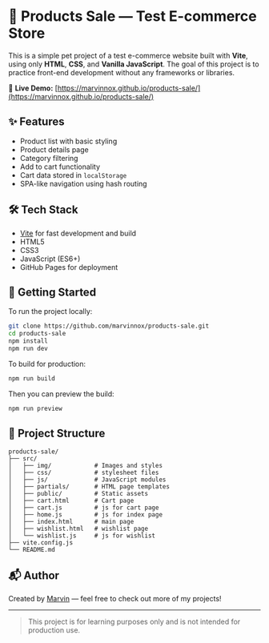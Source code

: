 # 🛒 Products Sale — Test E-commerce Store

This is a simple pet project of a test e-commerce website built with **Vite**,
using only **HTML**, **CSS**, and **Vanilla JavaScript**. The goal of this
project is to practice front-end development without any frameworks or
libraries.

🔗 **Live Demo:**
[https://marvinnox.github.io/products-sale/](https://marvinnox.github.io/products-sale/)

## ✨ Features

- Product list with basic styling
- Product details page
- Category filtering
- Add to cart functionality
- Cart data stored in `localStorage`
- SPA-like navigation using hash routing

## 🛠️ Tech Stack

- [Vite](https://vitejs.dev/) for fast development and build
- HTML5
- CSS3
- JavaScript (ES6+)
- GitHub Pages for deployment

## 🚀 Getting Started

To run the project locally:

```bash
git clone https://github.com/marvinnox/products-sale.git
cd products-sale
npm install
npm run dev
```

To build for production:

```bash
npm run build
```

Then you can preview the build:

```bash
npm run preview
```

## 📁 Project Structure

```
products-sale/
├── src/
│   ├── img/            # Images and styles
│   ├── css/            # stylesheet files
│   ├── js/             # JavaScript modules
│   ├── partials/       # HTML page templates
│   ├── public/         # Static assets
│   ├── cart.html       # Cart page
│   ├── cart.js         # js for cart page
│   ├── home.js         # js for index page
│   ├── index.html      # main page
│   ├── wishlist.html   # wishlist page
│   └── wishlist.js     # js for wishlist
├── vite.config.js
└── README.md
```

## 📬 Author

Created by [Marvin](https://github.com/marvinnox) — feel free to check out more
of my projects!

---

> This project is for learning purposes only and is not intended for production
> use.
